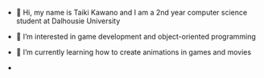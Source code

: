 - 👋 Hi, my name is Taiki Kawano and I am a 2nd year computer science student at Dalhousie University
  
- 👀 I’m interested in game development and object-oriented programming
  
- 🌱 I’m currently learning how to create animations in games and movies

-

<!---
tykawano/tykawano is a ✨ special ✨ repository because its `README.md` (this file) appears on your GitHub profile.
You can click the Preview link to take a look at your changes.
--->

